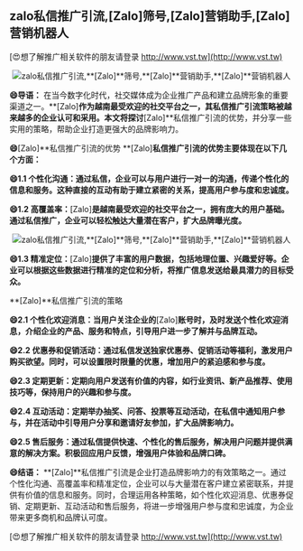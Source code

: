 ## **zalo私信推广引流,**[Zalo]**筛号,**[Zalo]**营销助手,**[Zalo]**营销机器人**

[😍想了解推广相关软件的朋友请登录 http://www.vst.tw](http://www.vst.tw)

 <center><img src="https://vst.tw/MP4/tuiguang/png/6.png" alt="zalo私信推广引流,**[Zalo]**筛号,**[Zalo]**营销助手,**[Zalo]**营销机器人"></center>

**😄导语：**
在当今数字化时代，社交媒体成为企业推广产品和建立品牌形象的重要渠道之一。**[Zalo]**作为越南最受欢迎的社交平台之一，其私信推广引流策略被越来越多的企业认可和采用。本文将探讨**[Zalo]**私信推广引流的优势，并分享一些实用的策略，帮助企业打造更强大的品牌影响力。

**😄**[Zalo]**私信推广引流的优势 **[Zalo]**私信推广引流的优势主要体现在以下几个方面：**

**😄1.1 个性化沟通：通过私信，企业可以与用户进行一对一的沟通，传递个性化的信息和服务。这种直接的互动有助于建立紧密的关系，提高用户参与度和忠诚度。**

**😄1.2 高覆盖率：**[Zalo]**是越南最受欢迎的社交平台之一，拥有庞大的用户基础。通过私信推广，企业可以轻松触达大量潜在客户，扩大品牌曝光度。**

 <center><img src="https://vst.tw/MP4/tuiguang/png/0.png" alt="zalo私信推广引流,**[Zalo]**筛号,**[Zalo]**营销助手,**[Zalo]**营销机器人"></center>

**😄1.3 精准定位：**[Zalo]**提供了丰富的用户数据，包括地理位置、兴趣爱好等。企业可以根据这些数据进行精准的定位和分析，将推广信息发送给最具潜力的目标受众。**

**[Zalo]**私信推广引流的策略

**😄2.1 个性化欢迎消息：当用户关注企业的**[Zalo]**账号时，及时发送个性化欢迎消息，介绍企业的产品、服务和特点，引导用户进一步了解并与品牌互动。**

**😄2.2 优惠券和促销活动：通过私信发送独家优惠券、促销活动等福利，激发用户购买欲望。同时，可以设置限时限量的优惠，增加用户的紧迫感和参与度。**

**😄2.3 定期更新：定期向用户发送有价值的内容，如行业资讯、新产品推荐、使用技巧等，保持用户的兴趣和参与度。**

**😄2.4 互动活动：定期举办抽奖、问答、投票等互动活动，在私信中通知用户参与，并在活动中引导用户分享和邀请好友参加，扩大品牌影响力。**

**😄2.5 售后服务：通过私信提供快速、个性化的售后服务，解决用户问题并提供满意的解决方案。积极回应用户反馈，增强用户体验和品牌口碑。**

**😄结语：**
**[Zalo]**私信推广引流是企业打造品牌影响力的有效策略之一。通过个性化沟通、高覆盖率和精准定位，企业可以与大量潜在客户建立紧密联系，并提供有价值的信息和服务。同时，合理运用各种策略，如个性化欢迎消息、优惠券促销、定期更新、互动活动和售后服务，将进一步增强用户参与度和忠诚度，为企业带来更多商机和品牌认可度。

[😍想了解推广相关软件的朋友请登录 http://www.vst.tw](http://www.vst.tw)



